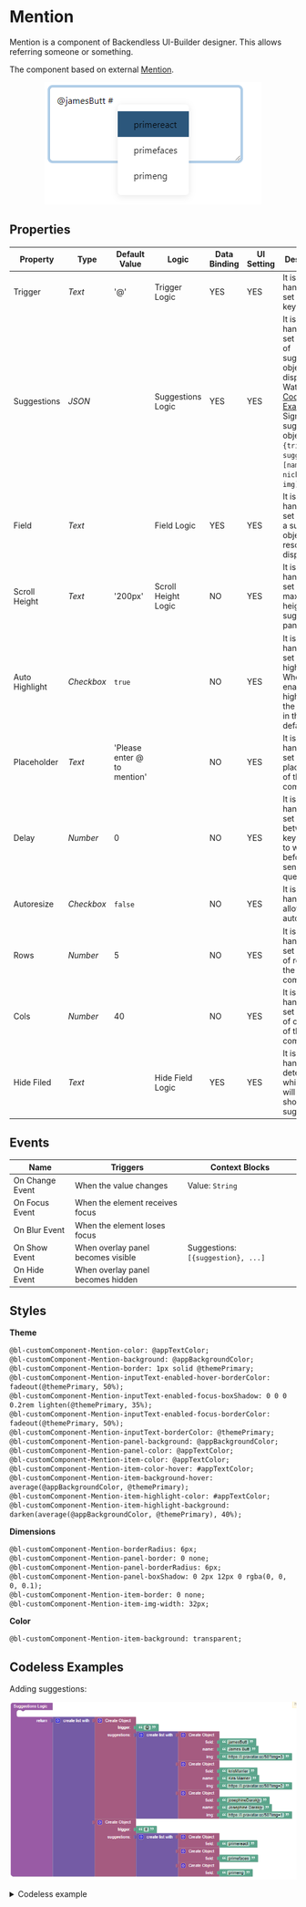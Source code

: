 # Mention

Mention is a component of Backendless UI-Builder designer. This allows referring someone or something.

The component based on external [Mention](https://www.primefaces.org/primereact/mention/).

<p align="center">
  <img src="./thumbnail.png" alt="main thumbnail" width="380"/>
</p>

## Properties

| Property       | Type       | Default Value               | Logic               | Data Binding | UI Setting | Description                                                                                                                                                                              |
|----------------|------------|-----------------------------|---------------------|--------------|------------|------------------------------------------------------------------------------------------------------------------------------------------------------------------------------------------|
| Trigger        | *Text*     | '@'                         | Trigger Logic       | YES          | YES        | It is a handler to set trigger keywords.                                                                                                                                                 |
| Suggestions    | *JSON*     |                             | Suggestions Logic   | YES          | YES        | It is a handler to set an array of suggestion objects to display. Watch [Codeless Examples](#Examples). Signature of suggestion object: `{trigger, suggestions: [name, nickname, img]}`. |
| Field          | *Text*     |                             | Field Logic         | YES          | YES        | It is a handler to set a field of a suggested object to resolve and display.                                                                                                             |
| Scroll Height  | *Text*     | '200px'                     | Scroll Height Logic | NO           | YES        | It is a handler to set the maximum height of the suggestions panel.                                                                                                                      |
| Auto Highlight | *Checkbox* | `true`                      |                     | NO           | YES        | It is a handler to set auto-highlighting. When enabled, it highlights the first item in the list by default.                                                                             |
| Placeholder    | *Text*     | 'Please enter @ to mention' |                     | NO           | YES        | It is a handler to set a placeholder of the component.                                                                                                                                   |
| Delay          | *Number*   | 0                           |                     | NO           | YES        | It is a handler to set a delay between keystrokes to wait before sending a query.                                                                                                        |
| Autoresize     | *Checkbox* | `false`                     |                     | NO           | YES        | It is a handler to allow autoresizing.                                                                                                                                                   |
| Rows           | *Number*   | 5                           |                     | NO           | YES        | It is a handler to set number of rows of the component.                                                                                                                                  |
| Cols           | *Number*   | 40                          |                     | NO           | YES        | It is a handler to set number of columns of the component.                                                                                                                               |
| Hide Filed     | *Text*     |                             | Hide Field Logic    | YES          | YES        | It is a handler to determine which fields will not showed in suggestions.                                                                                                                |

## Events

| Name            | Triggers                           | Context Blocks                     |
|-----------------|------------------------------------|------------------------------------|
| On Change Event | When the value changes             | Value: `String`                    |
| On Focus Event  | When the element receives focus    |                                    |
| On Blur Event   | When the element loses focus       |                                    |
| On Show Event   | When overlay panel becomes visible | Suggestions: `[{suggestion}, ...]` |
| On Hide Event   | When overlay panel becomes hidden  |                                    |

## Styles

**Theme**
````
@bl-customComponent-Mention-color: @appTextColor;
@bl-customComponent-Mention-background: @appBackgroundColor;
@bl-customComponent-Mention-border: 1px solid @themePrimary;
@bl-customComponent-Mention-inputText-enabled-hover-borderColor: fadeout(@themePrimary, 50%);
@bl-customComponent-Mention-inputText-enabled-focus-boxShadow: 0 0 0 0.2rem lighten(@themePrimary, 35%);
@bl-customComponent-Mention-inputText-enabled-focus-borderColor: fadeout(@themePrimary, 50%);
@bl-customComponent-Mention-inputText-borderColor: @themePrimary;
@bl-customComponent-Mention-panel-background: @appBackgroundColor;
@bl-customComponent-Mention-panel-color: @appTextColor;
@bl-customComponent-Mention-item-color: @appTextColor;
@bl-customComponent-Mention-item-color-hover: #appTextColor;
@bl-customComponent-Mention-item-background-hover: average(@appBackgroundColor, @themePrimary);
@bl-customComponent-Mention-item-highlight-color: #appTextColor;
@bl-customComponent-Mention-item-highlight-background: darken(average(@appBackgroundColor, @themePrimary), 40%);
````

**Dimensions**
````
@bl-customComponent-Mention-borderRadius: 6px;
@bl-customComponent-Mention-panel-border: 0 none;
@bl-customComponent-Mention-panel-borderRadius: 6px;
@bl-customComponent-Mention-panel-boxShadow: 0 2px 12px 0 rgba(0, 0, 0, 0.1);
@bl-customComponent-Mention-item-border: 0 none;
@bl-customComponent-Mention-item-img-width: 32px;
````

**Color**
````
@bl-customComponent-Mention-item-background: transparent;
````

## <a name="Examples"></a> Codeless Examples

Adding suggestions:

![suggestions example](./example-images/mention-example.png)

<details><summary>Codeless example</summary>

````javascript
  return [({ 'trigger': '@','suggestions': [({ 'field': 'jamesButt','name': 'James Butt','img': 'https://i.pravatar.cc/50?img=3' }), ({ 'field': 'krisMarrier','name': 'Kris Marrier','img': 'https://i.pravatar.cc/50?img=2' }), ({ 'field': 'josephineDarakjy','name': 'Josephine Darakjy','img': 'https://i.pravatar.cc/50?img=1' })] }), ({ 'trigger': '#','suggestions': [({ 'field': 'primereact' }), ({ 'field': 'primefaces' }), ({ 'field': 'primeng' })] })]
````
</details>
